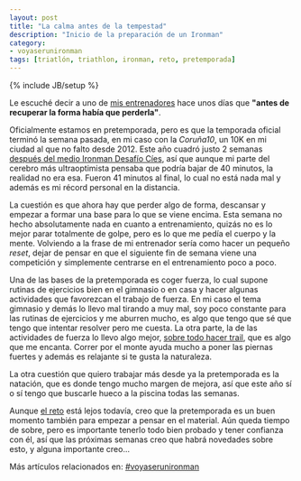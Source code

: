 ```yaml
---
layout: post
title: "La calma antes de la tempestad"
description: "Inicio de la preparación de un Ironman"
category: 
- voyaserunironman
tags: [triatlón, triathlon, ironman, reto, pretemporada]
---
```

{% include JB/setup %}

Le escuché decir a uno de [mis entrenadores](http://nosportlimit.com) hace unos días que **"antes de recuperar la forma había que perderla"**.

Oficialmente estamos en pretemporada, pero es que la temporada oficial terminó la semana pasada, en mi caso con la *Coruña10*, un 10K en mi ciudad al que no falto desde 2012. Este año cuadró justo 2 semanas [después del medio Ironman Desafío Cíes](http://psanxiao.com/Cronica-medio-ironman-desafio-islas-cies), así que aunque mi parte del cerebro más ultraoptimista pensaba que podría bajar de 40 minutos, la realidad no era esa. Fueron 41 minutos al final, lo cual no está nada mal y además es mi récord personal en la distancia.

La cuestión es que ahora hay que perder algo de forma, descansar y empezar a formar una base para lo que se viene encima. Esta semana no hecho absolutamente nada en cuanto a entrenamiento, quizás no es lo mejor parar totalmente de golpe, pero es lo que me pedía el cuerpo y la mente. Volviendo a la frase de mi entrenador sería como hacer un pequeño *reset*, dejar de pensar en que el siguiente fin de semana viene una competición y simplemente centrarse en el entrenamiento poco a poco.

Una de las bases de la pretemporada es coger fuerza, lo cual supone rutinas de ejercicios bien en el gimnasio o en casa y hacer algunas actividades que favorezcan el trabajo de fuerza. En mi caso el tema gimnasio y demás lo llevo mal tirando a muy mal, soy poco constante para las rutinas de ejercicios y me aburren mucho, es algo que tengo que sé que tengo que intentar resolver pero me cuesta. La otra parte, la de las actividades de fuerza lo llevo algo mejor, [sobre todo hacer trail](http://www.trailrun.es/motivacion/articulo/cinco-beneficios-de-hacer-trail), que es algo que me encanta. Correr por el monte ayuda mucho a poner las piernas fuertes y además es relajante si te gusta la naturaleza.

La otra cuestión que quiero trabajar más desde ya la pretemporada es la natación, que es donde tengo mucho margen de mejora, así que este año sí o sí tengo que buscarle hueco a la piscina todas las semanas.

Aunque [el reto](http://psanxiao.com/voy-a-ser-un-ironman) está lejos todavía, creo que la pretemporada es un buen momento también para empezar a pensar en el material. Aún queda tiempo de sobre, pero es importante tenerlo todo bien probado y tener confianza con él, así que las próximas semanas creo que habrá novedades sobre esto, y alguna importante creo...

Más artículos relacionados en: [#voyaserunironman](http://psanxiao.com/voyaserunironman)